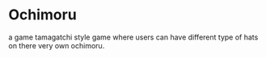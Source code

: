 # Ochimoru
a game tamagatchi style game where users can have different type of hats on there very own ochimoru.

